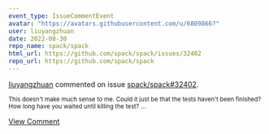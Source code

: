 ```yaml
---
event_type: IssueCommentEvent
avatar: "https://avatars.githubusercontent.com/u/6809866?"
user: liuyangzhuan
date: 2022-08-30
repo_name: spack/spack
html_url: https://github.com/spack/spack/issues/32402
repo_url: https://github.com/spack/spack
---
```


<a href='https://github.com/liuyangzhuan' target='_blank'>liuyangzhuan</a> commented on issue <a href='https://github.com/spack/spack/issues/32402' target='_blank'>spack/spack#32402</a>.

<small>This doesn't make much sense to me. Could it just be that the tests haven't been finished? How long have you waited until killing the test? ...</small>

<a href='https://github.com/spack/spack/issues/32402' target='_blank'>View Comment</a>